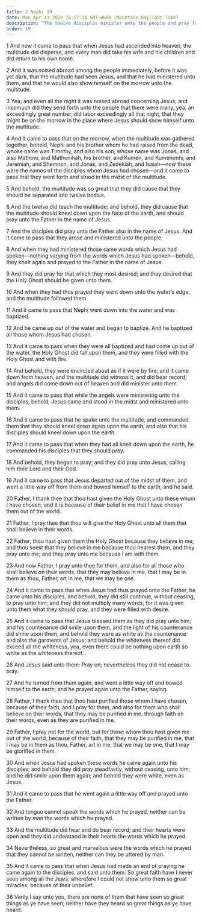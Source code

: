 ```yaml
---
title: 3 Nephi 19
date: Mon Apr 13 2020 16:17:14 GMT-0600 (Mountain Daylight Time)
description: "The twelve disciples minister unto the people and pray for the Holy Ghost—The disciples are baptized and receive the Holy Ghost and the ministering of angels—Jesus prays using words that cannot be written—He attests to the exceedingly great faith of these Nephites. About A.D. 34."
order: 19
---
```


1 And now it came to pass that when Jesus had ascended into heaven, the multitude did disperse, and every man did take his wife and his children and did return to his own home.

2 And it was noised abroad among the people immediately, before it was yet dark, that the multitude had seen Jesus, and that he had ministered unto them, and that he would also show himself on the morrow unto the multitude.

3 Yea, and even all the night it was noised abroad concerning Jesus; and insomuch did they send forth unto the people that there were many, yea, an exceedingly great number, did labor exceedingly all that night, that they might be on the morrow in the place where Jesus should show himself unto the multitude.

4 And it came to pass that on the morrow, when the multitude was gathered together, behold, Nephi and his brother whom he had raised from the dead, whose name was Timothy, and also his son, whose name was Jonas, and also Mathoni, and Mathonihah, his brother, and Kumen, and Kumenonhi, and Jeremiah, and Shemnon, and Jonas, and Zedekiah, and Isaiah—now these were the names of the disciples whom Jesus had chosen—and it came to pass that they went forth and stood in the midst of the multitude.

5 And behold, the multitude was so great that they did cause that they should be separated into twelve bodies.

6 And the twelve did teach the multitude; and behold, they did cause that the multitude should kneel down upon the face of the earth, and should pray unto the Father in the name of Jesus.

7 And the disciples did pray unto the Father also in the name of Jesus. And it came to pass that they arose and ministered unto the people.

8 And when they had ministered those same words which Jesus had spoken—nothing varying from the words which Jesus had spoken—behold, they knelt again and prayed to the Father in the name of Jesus.

9 And they did pray for that which they most desired; and they desired that the Holy Ghost should be given unto them.

10 And when they had thus prayed they went down unto the water’s edge, and the multitude followed them.

11 And it came to pass that Nephi went down into the water and was baptized.

12 And he came up out of the water and began to baptize. And he baptized all those whom Jesus had chosen.

13 And it came to pass when they were all baptized and had come up out of the water, the Holy Ghost did fall upon them, and they were filled with the Holy Ghost and with fire.

14 And behold, they were encircled about as if it were by fire; and it came down from heaven, and the multitude did witness it, and did bear record; and angels did come down out of heaven and did minister unto them.

15 And it came to pass that while the angels were ministering unto the disciples, behold, Jesus came and stood in the midst and ministered unto them.

16 And it came to pass that he spake unto the multitude, and commanded them that they should kneel down again upon the earth, and also that his disciples should kneel down upon the earth.

17 And it came to pass that when they had all knelt down upon the earth, he commanded his disciples that they should pray.

18 And behold, they began to pray; and they did pray unto Jesus, calling him their Lord and their God.

19 And it came to pass that Jesus departed out of the midst of them, and went a little way off from them and bowed himself to the earth, and he said.

20 Father, I thank thee that thou hast given the Holy Ghost unto these whom I have chosen; and it is because of their belief in me that I have chosen them out of the world.

21 Father, I pray thee that thou wilt give the Holy Ghost unto all them that shall believe in their words.

22 Father, thou hast given them the Holy Ghost because they believe in me; and thou seest that they believe in me because thou hearest them, and they pray unto me; and they pray unto me because I am with them.

23 And now Father, I pray unto thee for them, and also for all those who shall believe on their words, that they may believe in me, that I may be in them as thou, Father, art in me, that we may be one.

24 And it came to pass that when Jesus had thus prayed unto the Father, he came unto his disciples, and behold, they did still continue, without ceasing, to pray unto him; and they did not multiply many words, for it was given unto them what they should pray, and they were filled with desire.

25 And it came to pass that Jesus blessed them as they did pray unto him; and his countenance did smile upon them, and the light of his countenance did shine upon them, and behold they were as white as the countenance and also the garments of Jesus; and behold the whiteness thereof did exceed all the whiteness, yea, even there could be nothing upon earth so white as the whiteness thereof.

26 And Jesus said unto them: Pray on; nevertheless they did not cease to pray.

27 And he turned from them again, and went a little way off and bowed himself to the earth; and he prayed again unto the Father, saying.

28 Father, I thank thee that thou hast purified those whom I have chosen, because of their faith, and I pray for them, and also for them who shall believe on their words, that they may be purified in me, through faith on their words, even as they are purified in me.

29 Father, I pray not for the world, but for those whom thou hast given me out of the world, because of their faith, that they may be purified in me, that I may be in them as thou, Father, art in me, that we may be one, that I may be glorified in them.

30 And when Jesus had spoken these words he came again unto his disciples; and behold they did pray steadfastly, without ceasing, unto him; and he did smile upon them again; and behold they were white, even as Jesus.

31 And it came to pass that he went again a little way off and prayed unto the Father.

32 And tongue cannot speak the words which he prayed, neither can be written by man the words which he prayed.

33 And the multitude did hear and do bear record; and their hearts were open and they did understand in their hearts the words which he prayed.

34 Nevertheless, so great and marvelous were the words which he prayed that they cannot be written, neither can they be uttered by man.

35 And it came to pass that when Jesus had made an end of praying he came again to the disciples, and said unto them: So great faith have I never seen among all the Jews; wherefore I could not show unto them so great miracles, because of their unbelief.

36 Verily I say unto you, there are none of them that have seen so great things as ye have seen; neither have they heard so great things as ye have heard.
